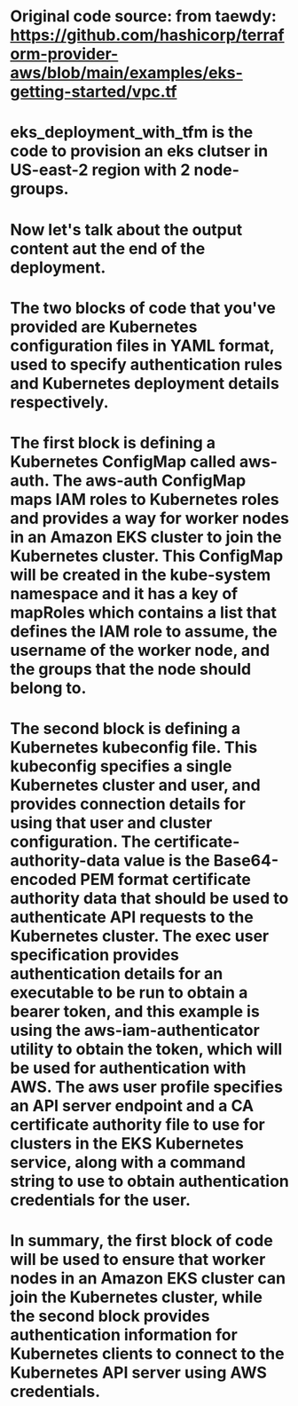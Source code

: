 # Original code source: from taewdy: https://github.com/hashicorp/terraform-provider-aws/blob/main/examples/eks-getting-started/vpc.tf
# eks_deployment_with_tfm is the code to provision an eks clutser in US-east-2 region with 2 node-groups.

# Now let's talk about the output content aut the end of the deployment. 

# The two blocks of code that you've provided are Kubernetes configuration files in YAML format, used to specify authentication rules and Kubernetes deployment details respectively.

# The first block is defining a Kubernetes ConfigMap called aws-auth. The aws-auth ConfigMap maps IAM roles to Kubernetes roles and provides a way for worker nodes in an Amazon EKS cluster to join the Kubernetes cluster. This ConfigMap will be created in the kube-system namespace and it has a key of mapRoles which contains a list that defines the IAM role to assume, the username of the worker node, and the groups that the node should belong to.

# The second block is defining a Kubernetes kubeconfig file. This kubeconfig specifies a single Kubernetes cluster and user, and provides connection details for using that user and cluster configuration. The certificate-authority-data value is the Base64-encoded PEM format certificate authority data that should be used to authenticate API requests to the Kubernetes cluster. The exec user specification provides authentication details for an executable to be run to obtain a bearer token, and this example is using the aws-iam-authenticator utility to obtain the token, which will be used for authentication with AWS. The aws user profile specifies an API server endpoint and a CA certificate authority file to use for clusters in the EKS Kubernetes service, along with a command string to use to obtain authentication credentials for the user.

# In summary, the first block of code will be used to ensure that worker nodes in an Amazon EKS cluster can join the Kubernetes cluster, while the second block provides authentication information for Kubernetes clients to connect to the Kubernetes API server using AWS credentials.
